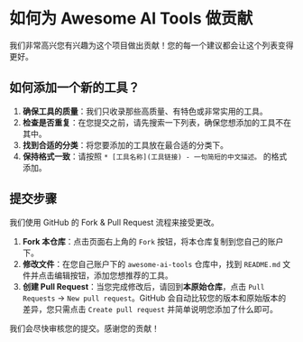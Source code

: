 # 如何为 Awesome AI Tools 做贡献

我们非常高兴您有兴趣为这个项目做出贡献！您的每一个建议都会让这个列表变得更好。

## 如何添加一个新的工具？

1.  **确保工具的质量**：我们只收录那些高质量、有特色或非常实用的工具。
2.  **检查是否重复**：在您提交之前，请先搜索一下列表，确保您想添加的工具不在其中。
3.  **找到合适的分类**：将您要添加的工具放在最合适的分类下。
4.  **保持格式一致**：请按照 `* [工具名称](工具链接) - 一句简短的中文描述。` 的格式添加。

## 提交步骤

我们使用 GitHub 的 Fork & Pull Request 流程来接受更改。

1.  **Fork 本仓库**：点击页面右上角的 `Fork` 按钮，将本仓库复制到您自己的账户下。
2.  **修改文件**：在您自己账户下的 `awesome-ai-tools` 仓库中，找到 `README.md` 文件并点击编辑按钮，添加您想推荐的工具。
3.  **创建 Pull Request**：当您完成修改后，请回到**本原始仓库**，点击 `Pull Requests` -> `New pull request`。GitHub 会自动比较您的版本和原始版本的差异，您只需点击 `Create pull request` 并简单说明您添加了什么即可。

我们会尽快审核您的提交。感谢您的贡献！
